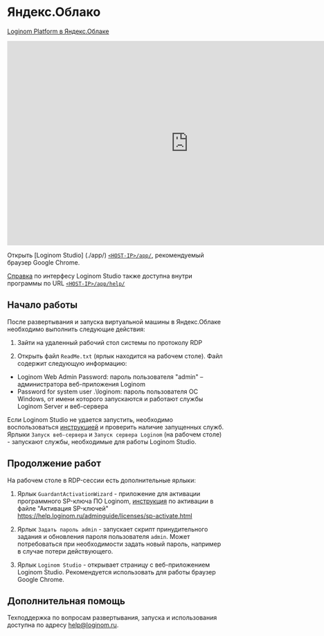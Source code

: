 # Яндекс.Облако


[Loginom Platform в Яндекс.Облаке](https://cloud.yandex.ru/marketplace/products/f2esjn14f4ekcb53igdt)


<p><iframe allowfullscreen="" frameborder="0" height="472" src="https://www.youtube.com/embed/rOYXRR-Lzow" width="835"></iframe></p>

Открыть [Loginom Studio] (./app/) [`<HOST-IP>/app/`](./app/), рекомендуемый браузер Google Сhrome.

[Справка](https://help.loginom.ru/) по интерфесу Loginom Studio также доступна внутри программы по URL [`<HOST-IP>/app/help/`](./app/help/)


## Начало работы

После развертывания и запуска виртуальной машины в Яндекс.Облаке необходимо выполнить следующие действия:

1. Зайти на удаленный рабочий стол системы по протоколу RDP

2. Открыть файл `ReadMe.txt` (ярлык находится на рабочем столе). Файл содержит следующую информацию:

  * Loginom Web Admin Password: пароль пользователя "admin" – администратора веб-приложения Loginom
  * Password for system user .\loginom: пароль пользователя ОС Windows, от имени которого запускаются и работают службы Loginom Server и веб-сервера

Если Loginom Studio не удается запустить, необходимо воспользоваться [инструкцией](https://help.loginom.ru/adminguide/server/setup.html#zapusk-sluzhb) и проверить наличие запущенных служб.
Ярлыки `Запуск веб-сервера` и `Запуск сервера Loginom` (на рабочем столе) - запускают службы, необходимые для работы Loginom Studio.	

## Продолжение работ

На рабочем столе в RDP-сессии есть дополнительные ярлыки:
	
1.	Ярлык `GuardantActivationWizard` - приложение для активации программного SP-ключа ПО Loginom, [инструкция](	https://help.loginom.ru/adminguide/licenses/sp-activate.html) по активации в файле "Активация SP-ключей"
	https://help.loginom.ru/adminguide/licenses/sp-activate.html

2.	Ярлык `Задать пароль admin` - запускает скрипт принудительного задания и обновления пароля пользователя `admin`. Может потребоваться при необходимости задать новый пароль, например в случае потери действующего.

3.	Ярлык `Loginom Studio` - открывает страницу c веб-приложением Loginom Studio. Рекомендуется использовать для работы браузер Google Сhrome.
	
## Дополнительная помощь

Техподдержка по вопросам развертывания, запуска и использования доступна по адресу  help@loginom.ru.
	